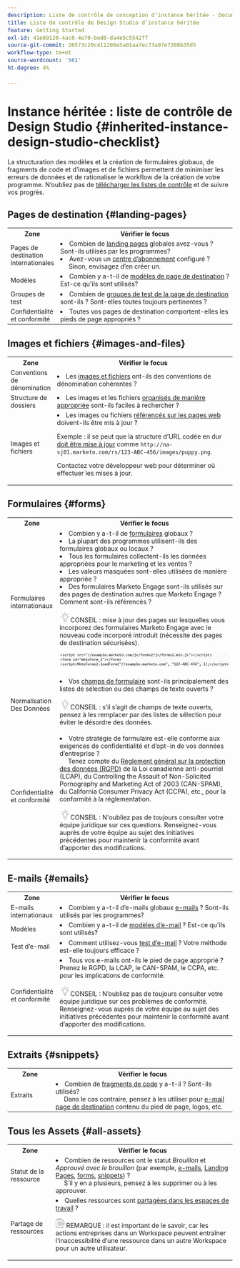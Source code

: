 ```yaml
---
description: Liste de contrôle de conception d’instance héritée - Documents Marketo - Documentation du produit
title: Liste de contrôle de Design Studio d’instance héritée
feature: Getting Started
exl-id: 41e89120-4ac0-4e70-bed0-da4e5c5542ff
source-git-commit: 26573c20c411208e5a01aa7ec73a97e7208b35d5
workflow-type: tm+mt
source-wordcount: '561'
ht-degree: 4%

---
```


# Instance héritée : liste de contrôle de Design Studio {#inherited-instance-design-studio-checklist}

La structuration des modèles et la création de formulaires globaux, de fragments de code et d’images et de fichiers permettent de minimiser les erreurs de données et de rationaliser le workflow de la création de votre programme. N’oubliez pas de [télécharger les listes de contrôle](/help/marketo/getting-started/inheriting-a-marketo-engage-instance/assets/adobe-marketo-engage-inherited-instance-admin-checklist.xlsx) et de suivre vos progrès.

## Pages de destination {#landing-pages}

<table style="table-layout:auto">
 <tbody>
  <tr>
   <th style="width:20%">Zone</th>
   <th>Vérifier le focus</th>
  </tr>
  <tr>
   <td>Pages de destination internationales</td>
   <td><li>Combien de <a href="/help/marketo/product-docs/demand-generation/landing-pages/understanding-landing-pages/understanding-free-form-vs-guided-landing-pages.md" target="_blank">landing pages</a> globales avez-vous ? Sont-ils utilisés par les programmes?</li>
   <li>Avez-vous un <a href="https://experienceleague.adobe.com/docs/marketo-learn/tutorials/lead-and-data-management/subscription-center-learn.html" target="_blank">centre d’abonnement</a> configuré ?
   <br/>     Sinon, envisagez d’en créer un.</li></td>
  </tr>
  <tr>
   <td>Modèles</td>
   <td><li>Combien y a-t-il de <a href="/help/marketo/product-docs/demand-generation/landing-pages/landing-page-templates/edit-a-marketo-landing-page-template.md" target="_blank">modèles de page de destination</a> ? Est-ce qu'ils sont utilisés?</li></td>
  </tr>
  <tr>
   <td>Groupes de test</td>
   <td><li>Combien de <a href="/help/marketo/product-docs/demand-generation/landing-pages/understanding-landing-pages/landing-page-test-groups.md" target="_blank">groupes de test de la page de destination</a> sont-ils ? Sont-elles toutes toujours pertinentes ?</li></td>
  </tr>
   <tr>
   <td>Confidentialité et conformité</td>
   <td><li>Toutes vos pages de destination comportent-elles les pieds de page appropriés ?</li></td>
  </tr>
 </tbody>
</table>

## Images et fichiers {#images-and-files}

<table style="table-layout:auto">
 <tbody>
  <tr>
   <th style="width:20%">Zone</th>
   <th>Vérifier le focus</th>
  </tr>
  <tr>
   <td>Conventions de dénomination</td>
   <td><li>Les <a href="/help/marketo/product-docs/demand-generation/images-and-files/add-images-and-files-to-marketo.md" target="_blank">images et fichiers</a> ont-ils des conventions de dénomination cohérentes ?</li></td>
  </tr>
  <tr>
   <td>Structure de dossiers</td>
   <td><li>Les images et les fichiers <a href="/help/marketo/product-docs/demand-generation/images-and-files/organize-your-images-and-files-using-folders.md" target="_blank">organisés de manière appropriée</a> sont-ils faciles à rechercher ?</li></td>
  </tr>
  <tr>
   <td>Images et fichiers</td>
   <td><li>Les images ou fichiers <a href="/help/marketo/product-docs/demand-generation/images-and-files/find-the-url-of-an-uploaded-image-or-file.md" target="_blank">référencés sur les pages web</a> doivent-ils être mis à jour ?
   <p>Exemple : il se peut que la structure d’URL codée en dur <a href="https://nation.marketo.com/t5/product-documents/upcoming-changes-to-design-studio-urls/ta-p/306632#_Toc54870361" target="_blank">doit être mise à jour</a> comme <code>http://na-sj01.marketo.com/rs/123-ABC-456/images/puppy.png</code>.
   <p>Contactez votre développeur web pour déterminer où effectuer les mises à jour.</li></td>
  </tr>
 </tbody>
</table>

## Formulaires {#forms}

<table style="table-layout:auto">
 <tbody>
  <tr>
   <th style="width:20%">Zone</th>
   <th>Vérifier le focus</th>
  </tr>
  <tr>
   <td>Formulaires internationaux</td>
   <td><li>Combien y a-t-il de <a href="/help/marketo/product-docs/demand-generation/forms/creating-a-form/create-a-form.md" target="_blank">formulaires</a> globaux ?</li>
<li>La plupart des programmes utilisent-ils des formulaires globaux ou locaux ?</li>
<li>Tous les formulaires collectent-ils les données appropriées pour le marketing et les ventes ?</li>
<li>Les valeurs masquées sont-elles utilisées de manière appropriée ?</li>
<li>Des formulaires Marketo Engage sont-ils utilisés sur des pages de destination autres que Marketo Engage ? Comment sont-ils référencés ?</li>
<p><img src="assets/tip-icon.png" alt="icône d’astuce">CONSEIL : mise à jour des pages sur lesquelles vous incorporez des formulaires Marketo Engage avec le nouveau code incorporé introduit (nécessite des pages de destination sécurisées).
<p><a href="/help/marketo/getting-started/inheriting-a-marketo-engage-instance/assets/design-studio-checklist-2.png" target="_blank"><img src="assets/design-studio-checklist-1.png" alt="miniature de code"></a>
</td>
  </tr>
  <tr>
   <td>Normalisation Des Données</td>
   <td><li>Vos <a href="/help/marketo/product-docs/demand-generation/forms/form-fields/add-a-fieldset-to-a-form.md" target="_blank">champs de formulaire</a> sont-ils principalement des listes de sélection ou des champs de texte ouverts ?</li>
<p><img src="assets/tip-icon.png" alt="icône d’astuce">CONSEIL : s’il s’agit de champs de texte ouverts, pensez à les remplacer par des listes de sélection pour éviter le désordre des données.</td>
  </tr>
  <tr>
   <td>Confidentialité et conformité</td>
   <td><li>Votre stratégie de formulaire est-elle conforme aux exigences de confidentialité et d’opt-in de vos données d’entreprise ?
   <br/>     Tenez compte du <a href="https://business.adobe.com/resources/ebooks/the-gdpr-and-the-marketer.html" target="_blank">Règlement général sur la protection des données (RGPD)</a> de la Loi canadienne anti-pourriel (LCAP), du Controlling the Assault of Non-Solicited Pornography and Marketing Act of 2003 (CAN-SPAM), du California Consumer Privacy Act (CCPA), etc., pour la conformité à la réglementation.</li>
<p><img src="assets/tip-icon.png" alt="icône d’astuce">CONSEIL : N'oubliez pas de toujours consulter votre équipe juridique sur ces questions. Renseignez-vous auprès de votre équipe au sujet des initiatives précédentes pour maintenir la conformité avant d’apporter des modifications.</td>
  </tr>
 </tbody>
</table>

## E-mails {#emails}

<table style="table-layout:auto">
 <tbody>
  <tr>
   <th style="width:20%">Zone</th>
   <th>Vérifier le focus</th>
  </tr>
  <tr>
   <td>E-mails internationaux</td>
   <td><li>Combien y a-t-il d’e-mails globaux <a href="/help/marketo/product-docs/email-marketing/general/creating-an-email/create-an-email.md" target="_blank">e-mails</a> ? Sont-ils utilisés par les programmes?</li></td>
  </tr>
  <tr>
   <td>Modèles</td>
   <td><li>Combien y a-t-il de <a href="/help/marketo/product-docs/email-marketing/general/email-editor-2/create-an-email-template.md" target="_blank">modèles d’e-mail</a> ? Est-ce qu'ils sont utilisés?</li></td>
  </tr>
  <tr>
   <td>Test d’e-mail</td>
   <td><li>Comment utilisez-vous <a href="/help/marketo/product-docs/email-marketing/email-programs/email-program-actions/email-test-a-b-test/understanding-email-testing-options.md" target="_blank">test d’e-mail</a> ? Votre méthode est-elle toujours efficace ?</li></td>
  </tr>
  </tr>
  <tr>
   <td>Confidentialité et conformité</td>
   <td><li>Tous vos e-mails ont-ils le pied de page approprié ? Prenez le RGPD, la LCAP, le CAN-SPAM, le CCPA, etc. pour les implications de conformité.</li>
<p><img src="assets/tip-icon.png" alt="icône d’astuce">CONSEIL : N’oubliez pas de toujours consulter votre équipe juridique sur ces problèmes de conformité. Renseignez-vous auprès de votre équipe au sujet des initiatives précédentes pour maintenir la conformité avant d’apporter des modifications.</td>
  </tr>
 </tbody>
</table>

## Extraits {#snippets}

<table style="table-layout:auto">
 <tbody>
  <tr>
   <th style="width:20%">Zone</th>
   <th>Vérifier le focus</th>
  </tr>
  <tr>
   <td>Extraits</td>
   <td><li>Combien de <a href="/help/marketo/product-docs/personalization/segmentation-and-snippets/snippets/create-a-snippet.md" target="_blank">fragments de code</a> y a-t-il ? Sont-ils utilisés?
   <br/>     Dans le cas contraire, pensez à les utiliser pour <a href="/help/marketo/product-docs/email-marketing/general/functions-in-the-editor/add-a-snippet-to-an-email.md" target="_blank">e-mail</a> <a href="/help/marketo/product-docs/demand-generation/landing-pages/personalizing-landing-pages/add-a-snippet-to-a-landing-page.md" target="_blank">page de destination</a> contenu du pied de page, logos, etc.</li></td>
  </tr>
 </tbody>
</table>

## Tous les Assets {#all-assets}

<table style="table-layout:auto">
 <tbody>
  <tr>
   <th style="width:20%">Zone</th>
   <th>Vérifier le focus</th>
  </tr>
  <tr>
   <td>Statut de la ressource</td>
   <td><li>Combien de ressources ont le statut <i>Brouillon</i> et <i>Approuvé avec le brouillon</i> (par exemple, <a href="/help/marketo/product-docs/email-marketing/general/creating-an-email/approve-an-email.md" target="_blank">e-mails</a>, <a href="/help/marketo/product-docs/demand-generation/landing-pages/understanding-landing-pages/approve-unapprove-or-delete-a-landing-page.md#approve-a-landing-page" target="_blank">Landing Pages</a>, <a href="/help/marketo/product-docs/demand-generation/forms/creating-a-form/approve-a-form.md" target="_blank">forms</a>, <a href="/help/marketo/product-docs/personalization/segmentation-and-snippets/snippets/approve-a-snippet.md" target="_blank">snippets</a>) ?
   <br/>     S’il y en a plusieurs, pensez à les supprimer ou à les approuver.</li></td>
  </tr>
  <tr>
   <td>Partage de ressources</td>
   <td><li>Quelles ressources sont <a href="/help/marketo/product-docs/administration/workspaces-and-person-partitions/understanding-workspaces-and-person-partitions.md#sharing-across-workspaces" target="_blank">partagées dans les espaces de travail</a> ?</li>
   <p><img src="assets/note-icon.png" alt="icône de note"> REMARQUE : il est important de le savoir, car les actions entreprises dans un Workspace peuvent entraîner l’inaccessibilité d’une ressource dans un autre Workspace pour un autre utilisateur.</td>
  </tr>
 </tbody>
</table>
